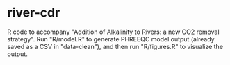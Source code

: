 # river-cdr
R code to accompany "Addition of Alkalinity to Rivers: a new CO2 removal strategy". Run "R/model.R" to generate PHREEQC model output (already saved as a CSV in "data-clean"), and then run "R/figures.R" to visualize the output.
